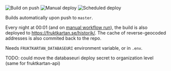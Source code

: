 
![Build on push](https://github.com/fruktkartan/fruktsam/workflows/Build%20(and%20deploy)/badge.svg?branch=master&event=push)
![Manual deploy](https://github.com/fruktkartan/fruktsam/workflows/Build%20(and%20deploy)/badge.svg?branch=master&event=workflow_dispatch)
![Scheduled deploy](https://github.com/fruktkartan/fruktsam/workflows/Build%20(and%20deploy)/badge.svg?branch=master&event=schedule)

Builds automatically upon push to `master`.

Every night at 00:01 (and on [manual workflow run](https://github.com/fruktkartan/fruktsam/actions?query=workflow%3A%22Build+%28and+deploy%29%22)),
the build is also deployed to https://fruktkartan.se/historik/. The cache of
reverse-geocoded addresses is also commited back to the repo.

Needs `FRUKTKARTAN_DATABASEURI` environment variable, or in `.env`.

TODO: could move the databaseuri deploy secret to organization level (same for fruktkartan-api)
